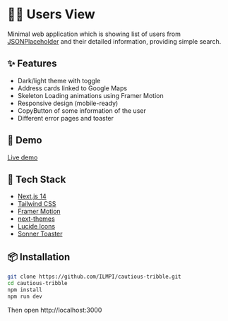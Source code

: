 # 🧑‍💼 Users View

Minimal web application which is showing list of users from [JSONPlaceholder](https://jsonplaceholder.typicode.com/users) and their detailed information, providing simple search.

## ✨ Features

- Dark/light theme with toggle
- Address cards linked to Google Maps
- Skeleton Loading animations using Framer Motion
- Responsive design (mobile-ready)
- CopyButton of some information of the user
- Different error pages and toaster

## 📸 Demo

[Live demo](https://cautious-tribble-xi.vercel.app/)  

## 🚀 Tech Stack

- [Next.js 14](https://nextjs.org/)
- [Tailwind CSS](https://tailwindcss.com/)
- [Framer Motion](https://www.framer.com/motion/)
- [next-themes](https://github.com/pacocoursey/next-themes)
- [Lucide Icons](https://lucide.dev/)
- [Sonner Toaster](https://sonner.emilkowal.dev/)

## 📦 Installation

```bash
git clone https://github.com/ILMPI/cautious-tribble.git
cd cautious-tribble
npm install
npm run dev
```
Then open http://localhost:3000
